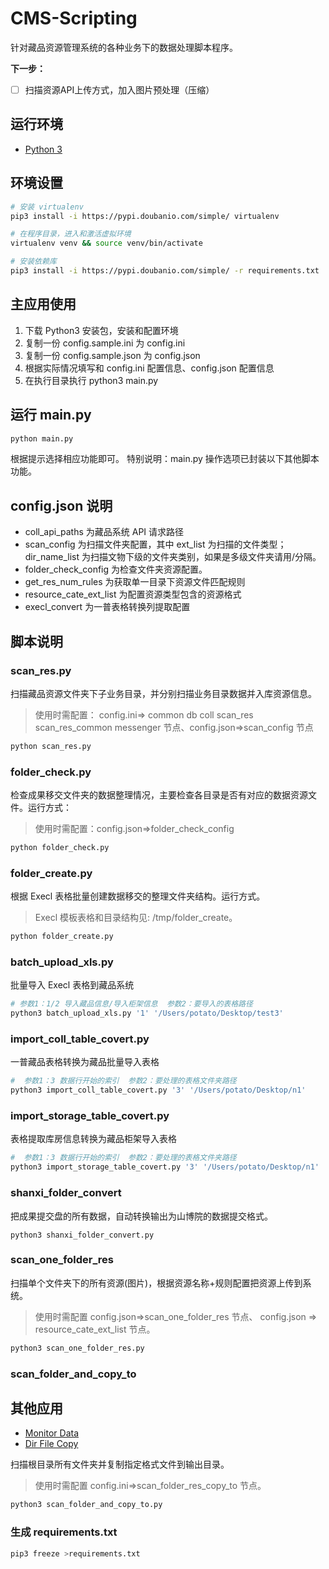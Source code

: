 # CMS-Scripting

针对藏品资源管理系统的各种业务下的数据处理脚本程序。


**下一步：**

- [ ] 扫描资源API上传方式，加入图片预处理（压缩）

## 运行环境

- [Python 3](https://www.python.org/)

## 环境设置

```bash
# 安装 virtualenv
pip3 install -i https://pypi.doubanio.com/simple/ virtualenv

# 在程序目录，进入和激活虚拟环境
virtualenv venv && source venv/bin/activate

# 安装依赖库
pip3 install -i https://pypi.doubanio.com/simple/ -r requirements.txt
```


## 主应用使用

1. 下载 Python3 安装包，安装和配置环境
2. 复制一份 config.sample.ini 为 config.ini
3. 复制一份 config.sample.json 为 config.json
4. 根据实际情况填写和 config.ini 配置信息、config.json 配置信息
5. 在执行目录执行 python3 main.py

## 运行 main.py

```bash
python main.py
```

根据提示选择相应功能即可。 特别说明：main.py 操作选项已封装以下其他脚本功能。

## config.json 说明

- coll_api_paths 为藏品系统 API 请求路径
- scan_config 为扫描文件夹配置，其中 ext_list 为扫描的文件类型；dir_name_list 为扫描文物下级的文件夹类别，如果是多级文件夹请用/分隔。
- folder_check_config 为检查文件夹资源配置。
- get_res_num_rules 为获取单一目录下资源文件匹配规则
- resource_cate_ext_list 为配置资源类型包含的资源格式
- execl_convert 为一普表格转换列提取配置

## 脚本说明

### scan_res.py

扫描藏品资源文件夹下子业务目录，并分别扫描业务目录数据并入库资源信息。

> 使用时需配置： config.ini=> common db coll scan_res scan_res_common messenger 节点、config.json=>scan_config 节点

```bash
python scan_res.py
```

### folder_check.py

检查成果移交文件夹的数据整理情况，主要检查各目录是否有对应的数据资源文件。运行方式：

> 使用时需配置：config.json=>folder_check_config

```bash
python folder_check.py
```

### folder_create.py

根据 Execl 表格批量创建数据移交的整理文件夹结构。运行方式。

> Execl 模板表格和目录结构见: /tmp/folder_create。

```bash
python folder_create.py
```

### batch_upload_xls.py

批量导入 Execl 表格到藏品系统

```bash
# 参数1：1/2 导入藏品信息/导入柜架信息  参数2：要导入的表格路径
python3 batch_upload_xls.py '1' '/Users/potato/Desktop/test3'
```

### import_coll_table_covert.py

一普藏品表格转换为藏品批量导入表格

```bash
#  参数1：3 数据行开始的索引  参数2：要处理的表格文件夹路径
python3 import_coll_table_covert.py '3' '/Users/potato/Desktop/n1'
```

### import_storage_table_covert.py

表格提取库房信息转换为藏品柜架导入表格

```bash
#  参数1：3 数据行开始的索引  参数2：要处理的表格文件夹路径
python3 import_storage_table_covert.py '3' '/Users/potato/Desktop/n1'
```

### shanxi_folder_convert

把成果提交盘的所有数据，自动转换输出为山博院的数据提交格式。

```
python3 shanxi_folder_convert.py
```

### scan_one_folder_res

扫描单个文件夹下的所有资源(图片)，根据资源名称+规则配置把资源上传到系统。

> 使用时需配置 config.json=>scan_one_folder_res 节点、 config.json => resource_cate_ext_list 节点。

```bash
python3 scan_one_folder_res.py
```

### scan_folder_and_copy_to

## 其他应用

- [Monitor Data](./app/monitor_data/README.md)
- [Dir File Copy](./app/dir_file_copy/README.md)

扫描根目录所有文件夹并复制指定格式文件到输出目录。

> 使用时需配置 config.ini=>scan_folder_res_copy_to 节点。

```bash
python3 scan_folder_and_copy_to.py
```

### 生成 requirements.txt

```bash
pip3 freeze >requirements.txt
```
